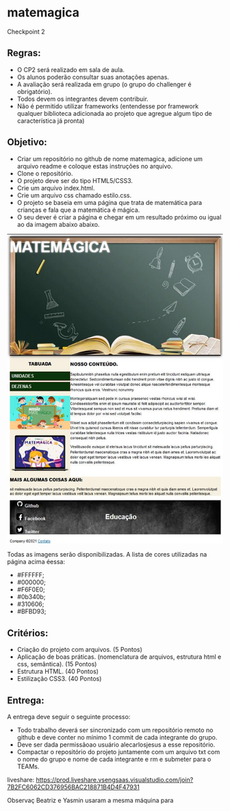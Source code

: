 # matemagica
Checkpoint 2
## Regras:
- O CP2 será realizado em sala de aula.
- Os alunos poderão consultar suas anotações apenas.
- A avaliação será realizada em grupo (o grupo do challenger é obrigatório).
- Todos devem os integrantes devem contribuir.
- Não é permitido utilizar frameworks (entendesse por framework qualquer biblioteca adicionada ao projeto que agregue algum tipo de característica já pronta)

## Objetivo:
- Criar um repositório no github de nome matemagica, adicione um arquivo readme e coloque estas instruções no arquivo.
- Clone o repositório.
- O projeto deve ser do tipo HTML5/CSS3.
- Crie um arquivo index.html.
- Crie um arquivo css chamado estilo.css.
- O projeto se baseia em uma página que trata de matemática para crianças e fala que a matemática é mágica.
- O seu dever é criar a página e chegar em um resultado próximo ou igual ao da imagem abaixo abaixo.

![alt text](https://github.com/NapoleonBorn2Party/matemagica/blob/main/blob/image.png)

Todas as imagens serão disponibilizadas.
A lista de cores utilizadas na página acima éessa:
- #FFFFFF;
- #000000;
- #F6F0E0;
- #0b340b;
- #310606;
- #BFBD93;

## Critérios:
- Criação do projeto com arquivos. (5 Pontos)
- Aplicação de boas práticas. (nomenclatura de arquivos, estrutura html e css, semântica). (15 Pontos)
- Estrutura HTML. (40 Pontos)
- Estilização CSS3. (40 Pontos)

## Entrega:
A entrega deve seguir o seguinte processo:
- Todo trabalho deverá ser sincronizado com um repositório remoto no github e deve conter no mínimo 1 commit de cada integrante do grupo.
- Deve ser dada permissãoao usuário alecarlosjesus a esse repositório.
- Compactar o repositório do projeto juntamente com um arquivo txt com o nome do grupo e nome de cada integrante e rm e submeter para o TEAMs.

liveshare: https://prod.liveshare.vsengsaas.visualstudio.com/join?7B2FC6062CD376956BAC218871B4D4F47931

Observaç
Beatriz e Yasmin usaram a mesma máquina para
